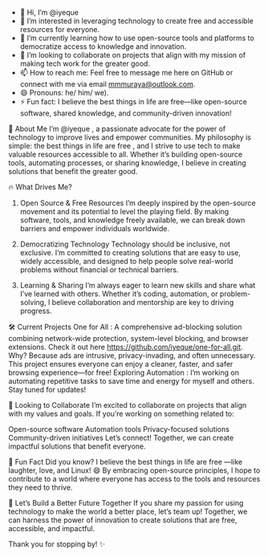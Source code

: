 - 👋 Hi, I’m @iyeque
- 👀 I’m interested in leveraging technology to create free and accessible resources for everyone.
- 🌱 I’m currently learning how to use open-source tools and platforms to democratize access to knowledge and innovation.
- 💞️ I’m looking to collaborate on projects that align with my mission of making tech work for the greater good.
- 📫 How to reach me: Feel free to message me here on GitHub or connect with me via email mmmuraya@outlook.com.
- 😄 Pronouns: he/ him/ we).
- ⚡ Fun fact: I believe the best things in life are free—like open-source software, shared knowledge, and community-driven innovation!

🌟 About Me
I’m @iyeque , a passionate advocate for the power of technology to improve lives and empower communities. My philosophy is simple: the best things in life are free , and I strive to use tech to make valuable resources accessible to all. Whether it’s building open-source tools, automating processes, or sharing knowledge, I believe in creating solutions that benefit the greater good.

🔥 What Drives Me?
1. Open Source & Free Resources
I’m deeply inspired by the open-source movement and its potential to level the playing field. By making software, tools, and knowledge freely available, we can break down barriers and empower individuals worldwide.

2. Democratizing Technology
Technology should be inclusive, not exclusive. I’m committed to creating solutions that are easy to use, widely accessible, and designed to help people solve real-world problems without financial or technical barriers.

3. Learning & Sharing
I’m always eager to learn new skills and share what I’ve learned with others. Whether it’s coding, automation, or problem-solving, I believe collaboration and mentorship are key to driving progress.

🛠️ Current Projects
One for All : A comprehensive ad-blocking solution combining network-wide protection, system-level blocking, and browser extensions. Check it out here https://github.com/iyeque/one-for-all.git.
Why? Because ads are intrusive, privacy-invading, and often unnecessary. This project ensures everyone can enjoy a cleaner, faster, and safer browsing experience—for free!
Exploring Automation : I’m working on automating repetitive tasks to save time and energy for myself and others. Stay tuned for updates!

🤝 Looking to Collaborate
I’m excited to collaborate on projects that align with my values and goals. If you’re working on something related to:

Open-source software
Automation tools
Privacy-focused solutions
Community-driven initiatives
Let’s connect! Together, we can create impactful solutions that benefit everyone.

🎉 Fun Fact
Did you know? I believe the best things in life are free —like laughter, love, and Linux! 😄
By embracing open-source principles, I hope to contribute to a world where everyone has access to the tools and resources they need to thrive.

🙌 Let’s Build a Better Future Together
If you share my passion for using technology to make the world a better place, let’s team up! Together, we can harness the power of innovation to create solutions that are free, accessible, and impactful.

Thank you for stopping by! ✨

